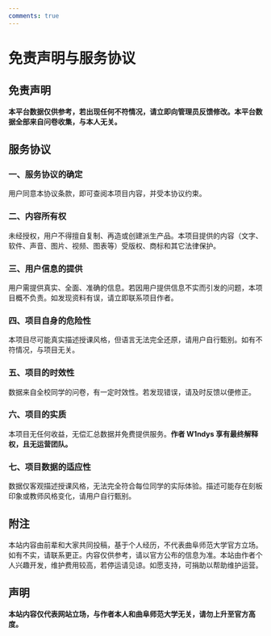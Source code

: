 ```yaml
---
comments: true
---
```


# 免责声明与服务协议 

## 免责声明
**本平台数据仅供参考，若出现任何不符情况，请立即向管理员反馈修改。本平台数据全部来自问卷收集，与本人无关。**

## 服务协议

### 一、服务协议的确定
用户同意本协议条款，即可查阅本项目内容，并受本协议约束。

### 二、内容所有权
未经授权，用户不得擅自复制、再造或创建派生产品。本项目提供的内容（文字、软件、声音、图片、视频、图表等）受版权、商标和其它法律保护。

### 三、用户信息的提供
用户需提供真实、全面、准确的信息。若因用户提供信息不实而引发的问题，本项目概不负责。如发现资料有误，请立即联系项目作者。

### 四、项目自身的危险性
本项目尽可能真实描述授课风格，但语言无法完全还原，请用户自行甄别。如有不符情况，与项目无关。

### 五、项目的时效性
数据来自全校同学的问卷，有一定时效性。若发现错误，请及时反馈以便修正。

### 六、项目的实质
本项目无任何收益，无偿汇总数据并免费提供服务。**作者 W1ndys 享有最终解释权，且无运营团队。**

### 七、项目数据的适应性
数据仅客观描述授课风格，无法完全符合每位同学的实际体验。描述可能存在刻板印象或教师风格变化，请用户自行甄别。

## 附注
本站内容由前辈和大家共同投稿，基于个人经历，不代表曲阜师范大学官方立场。如有不实，请联系更正。内容仅供参考，请以官方公布的信息为准。本站由作者个人兴趣开发，维护费用较高，若停运请见谅。如愿支持，可捐助以帮助维护运营。

## 声明
**本站内容仅代表网站立场，与作者本人和曲阜师范大学无关，请勿上升至官方高度。**
